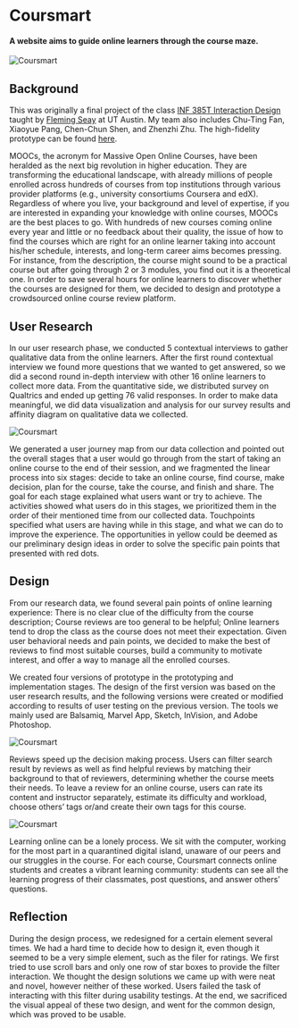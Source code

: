 # Coursmart

#### A website aims to guide online learners through the course maze.

![Coursmart](../../images/design/coursmart-1.png "Coursmart")

## Background

This was originally a final project of the class [INF 385T Interaction Design](https://www.ischool.utexas.edu/courses/class_details?ClassID=4003) taught by [Fleming Seay](http://www.cs.cmu.edu/~afseay/) at UT Austin. My team also includes Chu-Ting Fan, Xiaoyue Pang, Chen-Chun Shen, and Zhenzhi Zhu. The high-fidelity prototype can be found [here](https://invis.io/H69EWGXJX).

MOOCs, the acronym for Massive Open Online Courses, have been heralded as the next big revolution in higher education. They are transforming the educational landscape, with already millions of people enrolled across hundreds of courses from top institutions through various provider platforms (e.g., university consortiums Coursera and edX). Regardless of where you live, your background and level of expertise, if you are interested in expanding your knowledge with online courses, MOOCs are the best places to go. With hundreds of new courses coming online every year and little or no feedback about their quality, the issue of how to find the courses which are right for an online learner taking into account his/her schedule, interests, and long-term career aims becomes pressing. For instance, from the description, the course might sound to be a practical course but after going through 2 or 3 modules, you find out it is a theoretical one. In order to save several hours for online learners to discover whether the courses are designed for them, we decided to design and prototype a crowdsourced online course review platform.

## User Research

In our user research phase, we conducted 5 contextual interviews to gather qualitative data from the online learners. After the first round contextual interview we found more questions that we wanted to get answered, so we did a second round in-depth interview with other 16 online learners to collect more data. From the quantitative side, we distributed survey on Qualtrics and ended up getting 76 valid responses. In order to make data meaningful, we did data visualization and analysis for our survey results and affinity diagram on qualitative data we collected.

![Coursmart](../../images/design/coursmart-2.png "Coursmart")

We generated a user journey map from our data collection and pointed out the overall stages that a user would go through from the start of taking an online course to the end of their session, and we fragmented the linear process into six stages: decide to take an online course, find course, make decision, plan for the course, take the course, and finish and share. The goal for each stage explained what users want or try to achieve. The activities showed what users do in this stages, we prioritized them in the order of their mentioned time from our collected data. Touchpoints specified what users are having while in this stage, and what we can do to improve the experience. The opportunities in yellow could be deemed as our preliminary design ideas in order to solve the specific pain points that presented with red dots.

## Design

From our research data, we found several pain points of online learning experience: There is no clear clue of the difficulty from the course description; Course reviews are too general to be helpful; Online learners tend to drop the class as the course does not meet their expectation. Given user behavioral needs and pain points, we decided to make the best of reviews to find most suitable courses, build a community to motivate interest, and offer a way to manage all the enrolled courses.

We created four versions of prototype in the prototyping and implementation stages. The design of the first version was based on the user research results, and the following versions were created or modified according to results of user testing on the previous version. The tools we mainly used are Balsamiq, Marvel App, Sketch, InVision, and Adobe Photoshop.

![Coursmart](../../images/design/coursmart-3.png "Coursmart")

Reviews speed up the decision making process. Users can filter search result by reviews as well as find helpful reviews by matching their background to that of reviewers, determining whether the course meets their needs. To leave a review for an online course, users can rate its content and instructor separately, estimate its difficulty and workload, choose others’ tags or/and create their own tags for this course.

![Coursmart](../../images/design/coursmart-4.png "Coursmart")

Learning online can be a lonely process. We sit with the computer, working for the most part in a quarantined digital island, unaware of our peers and our struggles in the course. For each course, Coursmart connects online students and creates a vibrant learning community: students can see all the learning progress of their classmates, post questions, and answer others’ questions.

## Reflection

During the design process, we redesigned for a certain element several times. We had a hard time to decide how to design it, even though it seemed to be a very simple element, such as the filer for ratings. We first tried to use scroll bars and only one row of star boxes to provide the filter interaction. We thought the design solutions we came up with were neat and novel, however neither of these worked. Users failed the task of interacting with this filter during usability testings. At the end, we sacrificed the visual appeal of these two design, and went for the common design, which was proved to be usable.
